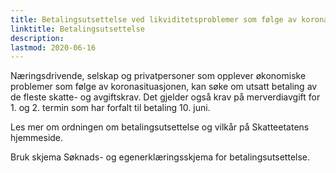 ```yaml
---
title: Betalingsutsettelse ved likviditetsproblemer som følge av koronasituasjonen
linktitle: Betalingsutsettelse
description:
lastmod: 2020-06-16
---
```


Næringsdrivende, selskap og privatpersoner som opplever økonomiske problemer som følge av koronasituasjonen,
kan søke om utsatt betaling av de fleste skatte- og avgiftskrav.
Det gjelder også krav på merverdiavgift for 1. og 2. termin som har forfalt til betaling 10. juni.

Les mer om ordningen om betalingsutsettelse og vilkår på Skatteetatens hjemmeside.

Bruk skjema Søknads- og egenerklæringsskjema for betalingsutsettelse.